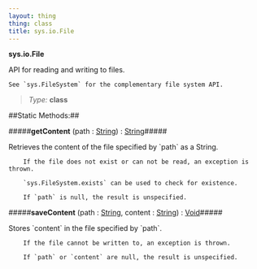 ```yaml
---
layout: thing
thing: class
title: sys.io.File
---
```

**sys.io.File**
<p>API for reading and writing to files.

	See `sys.FileSystem` for the complementary file system API.
</p>



> *Type:* **class**


##Static Methods:##


#####**getContent** (path : <a href="../../String.html" class="type">String</a>) : <a href="../../String.html" class="type">String</a>#####
<p>Retrieves the content of the file specified by `path` as a String.

		If the file does not exist or can not be read, an exception is thrown.

		`sys.FileSystem.exists` can be used to check for existence.

		If `path` is null, the result is unspecified.
</p>











#####**saveContent** (path : <a href="../../String.html" class="type">String</a>, content : <a href="../../String.html" class="type">String</a>) : <a href="../../Void.html" class="type">Void</a>#####
<p>Stores `content` in the file specified by `path`.

		If the file cannot be written to, an exception is thrown.

		If `path` or `content` are null, the result is unspecified.
</p>













